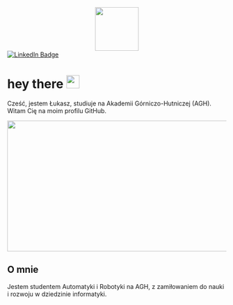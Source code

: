 <div id="header" align="center">
  <img src="https://media.giphy.com/media/HscDLzkO8EOTmgkhQP/giphy.gif" width="100"/>
</div>

<div id="badges">
  <a href="[your-linkedin-URL](https://www.linkedin.com/in/lukaszfilo/)">
    <img src="https://img.shields.io/badge/LinkedIn-blue?style=for-the-badge&logo=linkedin&logoColor=white" alt="LinkedIn Badge"/>
  </a>
</div>

<img src="https://komarev.com/ghpvc/?username=lukaszfilo-agh&style=flat-square&color=blue" alt=""/>

<h1>
  hey there
  <img src="https://media.giphy.com/media/hvRJCLFzcasrR4ia7z/giphy.gif" width="30px"/>
</h1>

Cześć, jestem Łukasz, studiuje na Akademii Górniczo-Hutniczej (AGH). Witam Cię na moim profilu GitHub.

<div align="center">
  <img src="https://media.giphy.com/media/dWesBcTLavkZuG35MI/giphy.gif" width="600" height="300"/>
</div>

## O mnie

Jestem studentem Automatyki i Robotyki na AGH, z zamiłowaniem do nauki i rozwoju w dziedzinie informatyki.
<!--
% ## Umiejętności

% - **Języki programowania:** python
% - **Technologie:**
% - **Projekty:**

% ## Aktualności

% W tej sekcji będę informować o najnowszych projektach, wydarzeniach lub innych istotnych sprawach związanych z moją edukacją i karierą programistyczną.

% ## Kontakt

% - **Email:** lukif02@icloud.com
% - **LinkedIn:** [Twój profil LinkedIn]
% - **Twitter:** [Twój profil Twitter]

% Cieszę się, że tu jesteś! Jeśli masz pytania, chętnie na nie odpowiem. Dziękuję za odwiedzenie mojego profilu!



**lukaszfilo-agh/lukaszfilo-agh** is a ✨ _special_ ✨ repository because its `README.md` (this file) appears on your GitHub profile.

Here are some ideas to get you started:

- 🔭 I’m currently working on ...
- 🌱 I’m currently learning ...
- 👯 I’m looking to collaborate on ...
- 🤔 I’m looking for help with ...
- 💬 Ask me about ...
- 📫 How to reach me: ...
- 😄 Pronouns: ...
- ⚡ Fun fact: ...
-->

